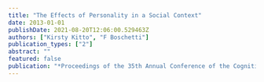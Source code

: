 ```yaml
---
title: "The Effects of Personality in a Social Context"
date: 2013-01-01
publishDate: 2021-08-20T12:06:00.529463Z
authors: ["Kirsty Kitto", "F Boschetti"]
publication_types: ["2"]
abstract: ""
featured: false
publication: "*Proceedings of the 35th Annual Conference of the Cognitive Science Society łdots*"
---
```



